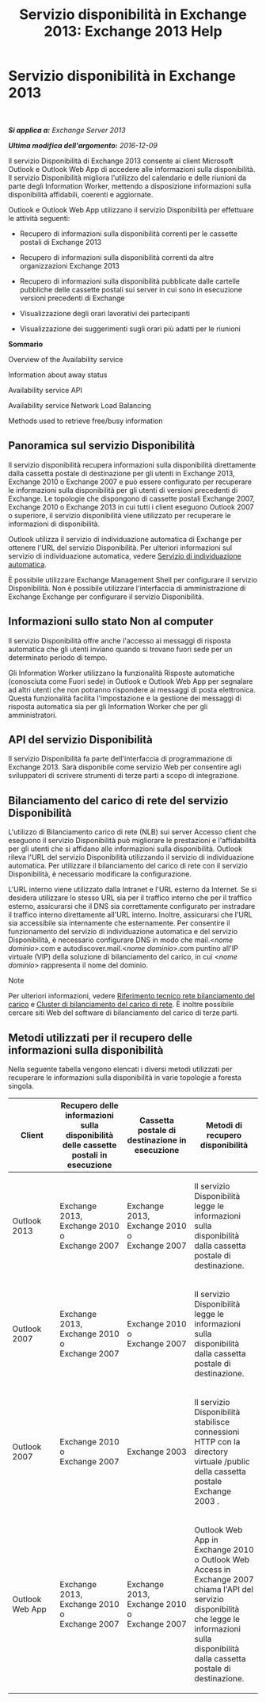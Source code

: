 ﻿---
title: 'Servizio disponibilità in Exchange 2013: Exchange 2013 Help'
TOCTitle: Servizio disponibilità in Exchange 2013
ms:assetid: 9722dea2-2bf8-437c-85c0-3ab65b8a07b9
ms:mtpsurl: https://technet.microsoft.com/it-it/library/Bb232134(v=EXCHG.150)
ms:contentKeyID: 52063087
ms.date: 05/22/2018
mtps_version: v=EXCHG.150
ms.translationtype: MT
---

# Servizio disponibilità in Exchange 2013

 

_**Si applica a:** Exchange Server 2013_

_**Ultima modifica dell'argomento:** 2016-12-09_

Il servizio Disponibilità di Exchange 2013 consente ai client Microsoft Outlook e Outlook Web App di accedere alle informazioni sulla disponibilità. Il servizio Disponibilità migliora l'utilizzo del calendario e delle riunioni da parte degli Information Worker, mettendo a disposizione informazioni sulla disponibilità affidabili, coerenti e aggiornate.

Outlook e Outlook Web App utilizzano il servizio Disponibilità per effettuare le attività seguenti:

  - Recupero di informazioni sulla disponibilità correnti per le cassette postali di Exchange 2013

  - Recupero di informazioni sulla disponibilità correnti da altre organizzazioni Exchange 2013

  - Recupero di informazioni sulla disponibilità pubblicate dalle cartelle pubbliche delle cassette postali sui server in cui sono in esecuzione versioni precedenti di Exchange

  - Visualizzazione degli orari lavorativi dei partecipanti

  - Visualizzazione dei suggerimenti sugli orari più adatti per le riunioni

**Sommario**

Overview of the Availability service

Information about away status

Availability service API

Availability service Network Load Balancing

Methods used to retrieve free/busy information

## Panoramica sul servizio Disponibilità

Il servizio disponibilità recupera informazioni sulla disponibilità direttamente dalla cassetta postale di destinazione per gli utenti in Exchange 2013, Exchange 2010 o Exchange 2007 e può essere configurato per recuperare le informazioni sulla disponibilità per gli utenti di versioni precedenti di Exchange. Le topologie che dispongono di cassette postali Exchange 2007, Exchange 2010 o Exchange 2013 in cui tutti i client eseguono Outlook 2007 o superiore, il servizio disponibilità viene utilizzato per recuperare le informazioni di disponibilità.

Outlook utilizza il servizio di individuazione automatica di Exchange per ottenere l'URL del servizio Disponibilità. Per ulteriori informazioni sul servizio di individuazione automatica, vedere [Servizio di individuazione automatica](autodiscover-service-for-exchange-2013.md).

È possibile utilizzare Exchange Management Shell per configurare il servizio Disponibilità. Non è possibile utilizzare l'interfaccia di amministrazione di Exchange Exchange per configurare il servizio Disponibilità.

## Informazioni sullo stato Non al computer

Il servizio Disponibilità offre anche l'accesso ai messaggi di risposta automatica che gli utenti inviano quando si trovano fuori sede per un determinato periodo di tempo.

Gli Information Worker utilizzano la funzionalità Risposte automatiche (conosciuta come Fuori sede) in Outlook e Outlook Web App per segnalare ad altri utenti che non potranno rispondere ai messaggi di posta elettronica. Questa funzionalità facilita l'impostazione e la gestione dei messaggi di risposta automatica sia per gli Information Worker che per gli amministratori.

## API del servizio Disponibilità

Il servizio Disponibilità fa parte dell'interfaccia di programmazione di Exchange 2013. Sarà disponibile come servizio Web per consentire agli sviluppatori di scrivere strumenti di terze parti a scopo di integrazione.

## Bilanciamento del carico di rete del servizio Disponibilità

L'utilizzo di Bilanciamento carico di rete (NLB) sui server Accesso client che eseguono il servizio Disponibilità può migliorare le prestazioni e l'affidabilità per gli utenti che si affidano alle informazioni sulla disponibilità. Outlook rileva l'URL del servizio Disponibilità utilizzando il servizio di individuazione automatica. Per utilizzare il bilanciamento del carico di rete con il servizio Disponibilità, è necessario modificare la configurazione.

L'URL interno viene utilizzato dalla Intranet e l'URL esterno da Internet. Se si desidera utilizzare lo stesso URL sia per il traffico interno che per il traffico esterno, assicurarsi che il DNS sia correttamente configurato per instradare il traffico interno direttamente all'URL interno. Inoltre, assicurarsi che l'URL sia accessibile sia internamente che esternamente. Per consentire il funzionamento del servizio di individuazione automatica e del servizio Disponibilità, è necessario configurare DNS in modo che mail.\<*nome dominio*\>.com e autodiscover.mail.\<*nome dominio*\>.com puntino all'IP virtuale (VIP) della soluzione di bilanciamento del carico, in cui \<*nome dominio*\> rappresenta il nome del dominio.


> [!NOTE]
> Per ulteriori informazioni, vedere <A href="https://go.microsoft.com/fwlink/p/?linkid=45959">Riferimento tecnico rete bilanciamento del carico</A> e <A href="https://go.microsoft.com/fwlink/p/?linkid=49315">Cluster di bilanciamento del carico di rete</A>. È inoltre possibile cercare siti Web del software di bilanciamento del carico di terze parti.



## Metodi utilizzati per il recupero delle informazioni sulla disponibilità

Nella seguente tabella vengono elencati i diversi metodi utilizzati per recuperare le informazioni sulla disponibilità in varie topologie a foresta singola.


<table>
<colgroup>
<col style="width: 25%" />
<col style="width: 25%" />
<col style="width: 25%" />
<col style="width: 25%" />
</colgroup>
<thead>
<tr class="header">
<th>Client</th>
<th>Recupero delle informazioni sulla disponibilità delle cassette postali in esecuzione</th>
<th>Cassetta postale di destinazione in esecuzione</th>
<th>Metodi di recupero disponibilità</th>
</tr>
</thead>
<tbody>
<tr class="odd">
<td><p>Outlook 2013</p></td>
<td><p>Exchange 2013, Exchange 2010 o Exchange 2007</p></td>
<td><p>Exchange 2013, Exchange 2010 o Exchange 2007</p></td>
<td><p>Il servizio Disponibilità legge le informazioni sulla disponibilità dalla cassetta postale di destinazione.</p></td>
</tr>
<tr class="even">
<td><p>Outlook 2007</p></td>
<td><p>Exchange 2013, Exchange 2010 o Exchange 2007</p></td>
<td><p>Exchange 2010 o Exchange 2007</p></td>
<td><p>Il servizio Disponibilità legge le informazioni sulla disponibilità dalla cassetta postale di destinazione.</p></td>
</tr>
<tr class="odd">
<td><p>Outlook 2007</p></td>
<td><p>Exchange 2010 o Exchange 2007</p></td>
<td><p>Exchange 2003</p></td>
<td><p>Il servizio Disponibilità stabilisce connessioni HTTP con la directory virtuale /public della cassetta postale Exchange 2003 .</p></td>
</tr>
<tr class="even">
<td><p>Outlook Web App</p></td>
<td><p>Exchange 2013, Exchange 2010 o Exchange 2007</p></td>
<td><p>Exchange 2013, Exchange 2010 o Exchange 2007</p></td>
<td><p>Outlook Web App in Exchange 2010 o Outlook Web Access in Exchange 2007 chiama l'API del servizio disponibilità che legge le informazioni sulla disponibilità dalla cassetta postale di destinazione.</p></td>
</tr>
</tbody>
</table>

